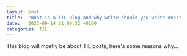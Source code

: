```yaml
---
layout: post
title:  "What is a TIL Blog and why write should you write one?"
date:   2023-09-14 21:00:32 +0100
categories: TIL
---
```

This blog will mostly be about TIL posts, here's some reasons why...
